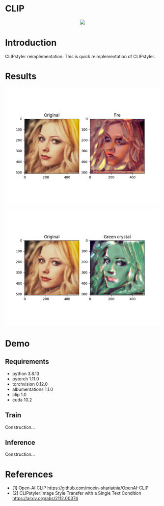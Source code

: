 # CLIP 
<p align="center">
<img src="./assets/model_description.png" width="600"/>
</p> 

# Introduction
CLIPstyler reimplementation.
This is quick reimplementation of CLIPstyler.


# Results
<p align="center">
<img src="./assets/inference_Fire.png" width="600" />
</p> 
<p align="center">
<img src="./assets/inference_GreenCrystal.png" width="600" />
</p> 


# Demo

## Requirements
* python 3.8.13
* pytorch 1.11.0
* torchvision 0.12.0
* albumentations 1.1.0
* clip 1.0
* cuda 10.2

## Train
Construction...

## Inference
Construction...

# References
- [1] Open-AI CLIP 
https://github.com/moein-shariatnia/OpenAI-CLIP
- [2] CLIPstyler:Image Style Transfer with a Single Text Condition
https://arxiv.org/abs/2112.00374
